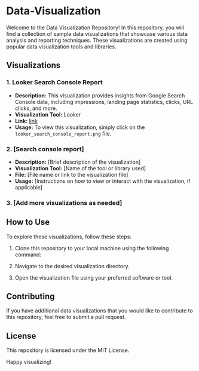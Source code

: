 # Data-Visualization

Welcome to the Data Visualization Repository! In this repository, you will find a collection of sample data visualizations that showcase various data analysis and reporting techniques. These visualizations are created using popular data visualization tools and libraries.

## Visualizations

### 1. Looker Search Console Report

- **Description:** This visualization provides insights from Google Search Console data, including impressions, landing page statistics, clicks, URL clicks, and more.
- **Visualization Tool:** Looker
- **Link:** [link](https://lookerstudio.google.com/reporting/d94d866f-fa7d-466f-a619-785cf7ffa0db)
- **Usage:** To view this visualization, simply click on the `looker_search_console_report.png` file.

### 2. [Search console report]

- **Description:** [Brief description of the visualization]
- **Visualization Tool:** [Name of the tool or library used]
- **File:** [File name or link to the visualization file]
- **Usage:** [Instructions on how to view or interact with the visualization, if applicable]

### 3. [Add more visualizations as needed]

## How to Use

To explore these visualizations, follow these steps:

1. Clone this repository to your local machine using the following command:

2. Navigate to the desired visualization directory.


3. Open the visualization file using your preferred software or tool.

## Contributing

If you have additional data visualizations that you would like to contribute to this repository, feel free to submit a pull request. 

## License

This repository is licensed under the MIT License. 

Happy visualizing!
